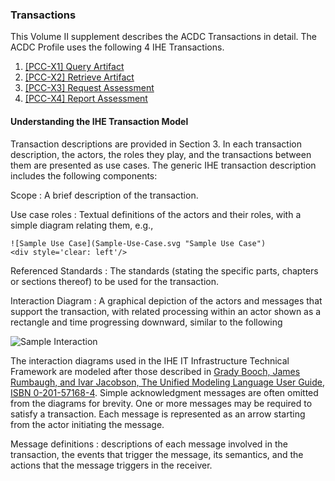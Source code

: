 ### Transactions
This Volume II supplement describes the ACDC Transactions in detail.
The ACDC Profile uses the following 4 IHE Transactions.

1. [[PCC-X1] Query Artifact](queryartifact.html)
2. [[PCC-X2] Retrieve Artifact](retrieveartifact.html)
3. [[PCC-X3] Request Assessment](requestassessment.html)
4. [[PCC-X4] Report Assessment](reportassessment.html)

#### Understanding the IHE Transaction Model
Transaction descriptions are provided in Section 3. In each transaction description, the actors, the
roles they play, and the transactions between them are presented as use cases.
The generic IHE transaction description includes the following components:

Scope
:   A brief description of the transaction.

Use case roles
:   Textual definitions of the actors and their roles, with a simple diagram
relating them, e.g.,

    ![Sample Use Case](Sample-Use-Case.svg "Sample Use Case")
    <div style='clear: left'/>

Referenced Standards
:   The standards (stating the specific parts, chapters or sections
thereof) to be used for the transaction.

Interaction Diagram
:   A graphical depiction of the actors and messages that support the
    transaction, with related processing within an actor shown as a rectangle
    and time progressing downward, similar to the following

![Sample Interaction](Sample-Interaction.svg "Sample Interaction")
<div style='clear: left'/>

The interaction diagrams used in the IHE IT Infrastructure Technical Framework are
modeled after those described in [Grady Booch, James Rumbaugh, and Ivar Jacobson, The
Unified Modeling Language User Guide, ISBN 0-201-57168-4](https://www.researchgate.net/publication/234785986_Unified_Modeling_Language_User_Guide_The_2nd_Edition_Addison-Wesley_Object_Technology_Series). Simple acknowledgment
messages are often omitted from the diagrams for brevity. One or more messages may be
required to satisfy a transaction. Each message is represented as an arrow starting from
the actor initiating the message.

Message definitions
:   descriptions of each message involved in the transaction, the events
that trigger the message, its semantics, and the actions that the message triggers in the
receiver.